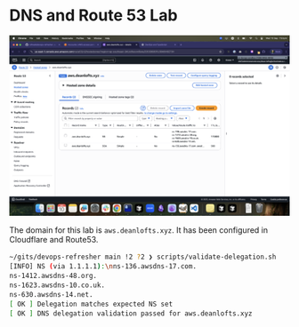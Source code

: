 # DNS and Route 53 Lab

![Route 53 Delegation](../../images/route53-hosted-zone.png)

The domain for this lab is `aws.deanlofts.xyz`. It has been configured in Cloudflare and Route53.

```bash
~/gits/devops-refresher main !2 ?2 ❯ scripts/validate-delegation.sh   
[INFO] NS (via 1.1.1.1):\nns-136.awsdns-17.com.
ns-1412.awsdns-48.org.
ns-1623.awsdns-10.co.uk.
ns-630.awsdns-14.net.
[ OK ] Delegation matches expected NS set
[ OK ] DNS delegation validation passed for aws.deanlofts.xyz
```
